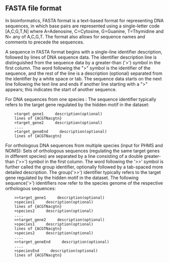 FASTA file format
-----------------
In bioinformatics, FASTA format is a text-based format for representing DNA sequences, in which base pairs are represented using a single-letter code [A,C,G,T,N] where A=Adenosine, C=Cytosine, G=Guanine, T=Thymidine and N= any of A,C,G,T. The format also allows for sequence names and comments to precede the sequences.

A sequence in FASTA format begins with a single-line identifier description, followed by lines of DNA sequence data. The identifier description line is distinguished from the sequence data by a greater-than ('>') symbol in the first column. The word following the ">" symbol is the identifier of the sequence, and the rest of the line is a description (optional) separated from the identifier by a white space or tab. The sequence data starts on the next line following the text line and ends if another line starting with a ">" appears; this indicates the start of another sequence.

For DNA sequences from one species :
The sequence identifier typically refers to the target gene regulated by the hidden motif in the dataset:

        >target_gene1     description(optional)
        lines of {ACGTNacgtn}
        >target_gene2     description(optional)
        ....
        >target_geneEnd     description(optional)
        lines of {ACGTNacgtn}

For orthologous DNA sequences from multiple species (input for PHMS and NOMS):
Sets of orthologous sequences (regulating the same target genes in different species) are separated by a line consisting of a double greater-than ('>>') symbol in the first column. The word following the '>>' symbol is further called the group identifier, optionally followed by a tab-spaced more detailed description. The group('>>') identifier typically refers to the target gene regulated by the hidden motif in the dataset. The following sequence('>') identifiers now refer to the species genome of the respective orthologous sequences:

        >>target_gene1     description(optional)
        >species1     description(optional)
        lines of {ACGTNacgtn}
        >species2     description(optional)
        ....
        >>target_gene2     description(optional)
        >species1     description(optional)
        lines of {ACGTNacgtn}
        >species2     description(optional)
        ....
        >>target_geneEnd     description(optional)
        ....
        >speciesEnd     description(optional)
        lines of {ACGTNacgtn}
